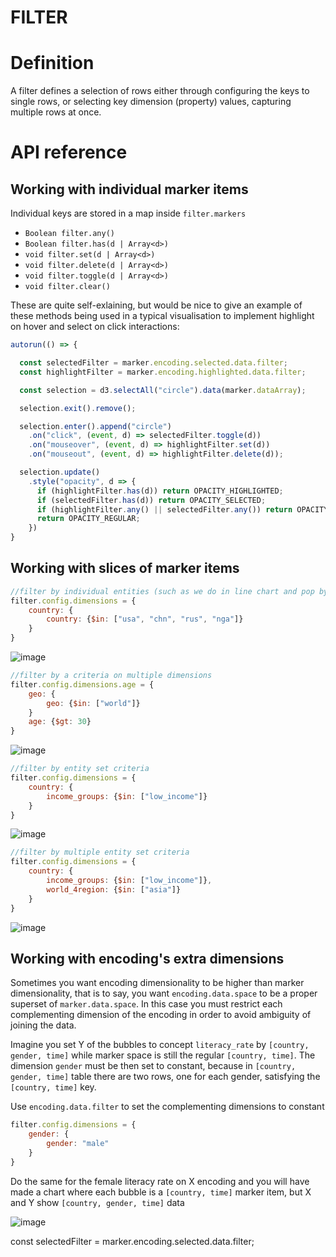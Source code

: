 # FILTER
# Definition
A filter defines a selection of rows either through configuring the keys to single rows, or selecting key dimension (property) values, capturing multiple rows at once. 

# API reference
## Working with individual marker items
Individual keys are stored in a map inside `filter.markers`

- `Boolean filter.any()`
- `Boolean filter.has(d | Array<d>)`
- `void filter.set(d | Array<d>)`
- `void filter.delete(d | Array<d>)`
- `void filter.toggle(d | Array<d>)`
- `void filter.clear()`

These are quite self-exlaining, but would be nice to give an example of these methods being used in a typical visualisation to implement highlight on hover and select on click interactions:

```js
autorun(() => {

  const selectedFilter = marker.encoding.selected.data.filter;
  const highlightFilter = marker.encoding.highlighted.data.filter;

  const selection = d3.selectAll("circle").data(marker.dataArray);

  selection.exit().remove();

  selection.enter().append("circle")
    .on("click", (event, d) => selectedFilter.toggle(d))
    .on("mouseover", (event, d) => highlightFilter.set(d))
    .on("mouseout", (event, d) => highlightFilter.delete(d));

  selection.update()
    .style("opacity", d => {
      if (highlightFilter.has(d)) return OPACITY_HIGHLIGHTED;
      if (selectedFilter.has(d)) return OPACITY_SELECTED;
      if (highlightFilter.any() || selectedFilter.any()) return OPACITY_DIMMED;
      return OPACITY_REGULAR;      
    })
}
```

## Working with slices of marker items 

```js
//filter by individual entities (such as we do in line chart and pop by age)
filter.config.dimensions = {
    country: {
        country: {$in: ["usa", "chn", "rus", "nga"]}
    }
}
```

![image](https://user-images.githubusercontent.com/3648190/125064342-d8bc0a00-e0b0-11eb-9a09-cbf88fd7ee2c.png)


```js
//filter by a criteria on multiple dimensions
filter.config.dimensions.age = {
    geo: {
        geo: {$in: ["world"]}
    }
    age: {$gt: 30}
}
```
![image](https://user-images.githubusercontent.com/3648190/125063121-64349b80-e0af-11eb-9f37-85467dea9ba4.png)

```js
//filter by entity set criteria
filter.config.dimensions = {
    country: {
        income_groups: {$in: ["low_income"]}
    }
}

```
![image](https://user-images.githubusercontent.com/3648190/125064015-79f69080-e0b0-11eb-8e2a-add2b043da0c.png)

```js
//filter by multiple entity set criteria
filter.config.dimensions = {
    country: {
        income_groups: {$in: ["low_income"]},
        world_4region: {$in: ["asia"]}        
    }
}

```
![image](https://user-images.githubusercontent.com/3648190/125064277-c5a93a00-e0b0-11eb-8442-071af7eb6bb3.png)





## Working with encoding's extra dimensions
Sometimes you want encoding dimensionality to be higher than marker dimensionality, that is to say, you want `encoding.data.space` to be a proper superset of `marker.data.space`. In this case you must restrict each complementing dimension of the encoding in order to avoid ambiguity of joining the data.

Imagine you set Y of the bubbles to concept `literacy_rate` by `[country, gender, time]` while marker space is still the regular `[country, time]`. The dimension `gender` must be then set to constant, because in `[country, gender, time]` table there are two rows, one for each gender, satisfying the `[country, time]` key.

Use `encoding.data.filter` to set the complementing dimensions to constant

```js
filter.config.dimensions = {
    gender: {
        gender: "male"
    }
}
```

Do the same for the female literacy rate on X encoding and you will have made a chart where each bubble is a `[country, time]` marker item, but X and Y show `[country, gender, time]` data

![image](https://user-images.githubusercontent.com/3648190/125062691-f8523300-e0ae-11eb-8b2d-96af285288e8.png)

  const selectedFilter = marker.encoding.selected.data.filter;
